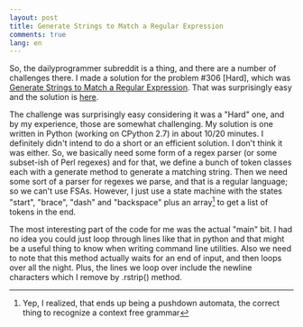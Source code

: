 ```yaml
---
layout: post
title: Generate Strings to Match a Regular Expression
comments: true
lang: en
---
```


So, the dailyprogrammer subreddit is a thing, and there are a number of challenges there. I made a solution for the problem #306 [Hard], which was [Generate Strings to Match a Regular Expression](https://www.reddit.com/r/dailyprogrammer/comments/5zxebw/20170317_challenge_306_hard_generate_strings_to/). That was surprisingly easy and the solution is [here](https://gist.github.com/kuzux/ad805f01de024f345e8df754ead4f80f). 

The challenge was surprisingly easy considering it was a "Hard" one, and by my experience, those are somewhat challenging. My solution is one written in Python (working on CPython 2.7) in about 10/20 minutes. I definitely didn't intend to do a short or an efficient solution. I don't think it was either. So, we basically need some form of a regex parser (or some subset-ish of Perl regexes) and for that, we define a bunch of token classes each with a generate method to generate a matching string. Then we need some sort of a parser for regexes we parse, and that is a regular language; so we can't use FSAs. However, I just use a state machine with the states "start", "brace", "dash" and "backspace" plus an array[^1] to get a list of tokens in the end.

The most interesting part of the code for me was the actual "main" bit. I had no idea you could just loop through lines like that in python and that might be a useful thing to know when writing command line utilities. Also we need to note that this method actually waits for an end of input, and then loops over all the night. Plus, the lines we loop over include the newline characters which I remove by .rstrip() method.

[^1]: Yep, I realized, that ends up being a pushdown automata, the correct thing to recognize a context free grammar